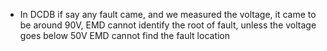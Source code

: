 - In DCDB if say any fault came, and we measured the voltage, it came to be around 90V, EMD cannot identify the root of fault, unless the voltage goes below 50V EMD cannot find the fault location